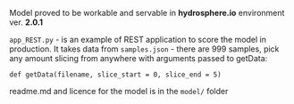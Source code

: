 Model proved to be workable and servable in **hydrosphere.io** environment ver. **2.0.1**

`app_REST.py` - is an example of REST application to score the model in production. It takes data from `samples.json` - there are 999 samples,
pick any amount slicing from anywhere with arguments passed to getData:

`def getData(filename, slice_start = 0, slice_end = 5)`

readme.md and licence for the model is in the `model/` folder
